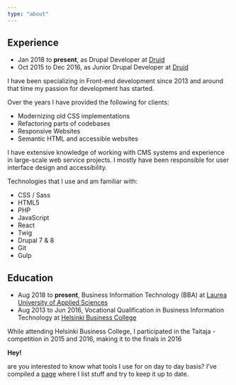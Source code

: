 ```yaml
---
type: "about"
---
```

## Experience

- Jan 2018 to **present**, as Drupal Developer at [Druid](https://druid.fi)
- Oct 2015 to Dec 2016, as Junior Drupal Developer at [Druid](https://druid.fi) 

I have been specializing in Front-end development since 2013 and around that time my passion for development has started.

Over the years I have provided the following for clients:
- Modernizing old CSS implementations
- Refactoring parts of codebases
- Responsive Websites
- Semantic HTML and accessible websites

I have extensive knowledge of working with CMS systems and experience in large-scale web service projects. I mostly have been responsible for user interface design and accessibility.

Technologies that I use and am familiar with:
- CSS / Sass
- HTML5
- PHP
- JavaScript
- React
- Twig
- Drupal 7 & 8
- Git
- Gulp


## Education

- Aug 2018 to **present**, Business Information Technology (BBA) at [Laurea University of Applied Sciences](https://www.laurea.fi/)
- Aug 2013 to Jun 2016, Vocational Qualification in Business Information Technology at [Helsinki Business College](https://www.bc.fi/)


While attending Helsinki Business College, I participated in the Taitaja -competition in 2015 and 2016, making it to the finals in 2016

**Hey!**

are you interested to know what tools I use for on day to day basis? I've compiled a [page](/uses) where I list stuff and try to keep it up to date.